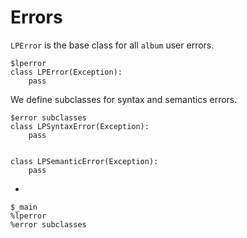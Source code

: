 # Errors

`LPError` is the base class for all `album` user errors.

    $lperror
    class LPError(Exception):
        pass

We define subclasses for syntax and semantics errors.

    $error subclasses
    class LPSyntaxError(Exception):
        pass


    class LPSemanticError(Exception):
        pass

-

    $_main
    %lperror
    %error subclasses
